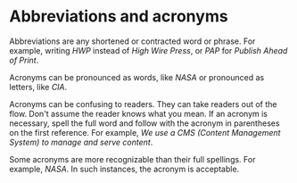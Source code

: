 Abbreviations and acronyms
==========================

Abbreviations are any shortened or contracted word or phrase. For
example, writing *HWP* instead of *High Wire Press*, or *PAP* for
*Publish Ahead of Print*.

Acronyms can be pronounced as words, like *NASA* or pronounced as letters, like *CIA*. 

Acronyms can be confusing to readers. They can take readers out of the flow. Don't assume the reader knows what you mean. 
If an acronym is necessary, spell the full word and follow with the acronym in parentheses
on the first reference. For example, *We use a CMS (Content Management System) to manage and serve content*.

Some acronyms are more recognizable than their full spellings. For
example, *NASA*. In such instances, the acronym is acceptable.
